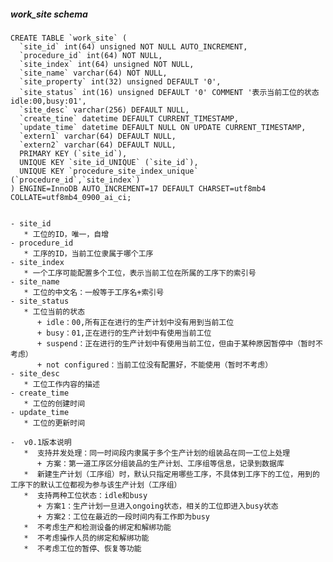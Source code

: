 

##### work_site schema

    CREATE TABLE `work_site` (
      `site_id` int(64) unsigned NOT NULL AUTO_INCREMENT,
      `procedure_id` int(64) NOT NULL,
      `site_index` int(64) unsigned NOT NULL,
      `site_name` varchar(64) NOT NULL,
      `site_property` int(32) unsigned DEFAULT '0',
      `site_status` int(16) unsigned DEFAULT '0' COMMENT '表示当前工位的状态    idle:00,busy:01',
      `site_desc` varchar(256) DEFAULT NULL,
      `create_tine` datetime DEFAULT CURRENT_TIMESTAMP,
      `update_time` datetime DEFAULT NULL ON UPDATE CURRENT_TIMESTAMP,
      `extern1` varchar(64) DEFAULT NULL,
      `extern2` varchar(64) DEFAULT NULL,
      PRIMARY KEY (`site_id`),
      UNIQUE KEY `site_id_UNIQUE` (`site_id`),
      UNIQUE KEY `procedure_site_index_unique` (`procedure_id`,`site_index`)
    ) ENGINE=InnoDB AUTO_INCREMENT=17 DEFAULT CHARSET=utf8mb4 COLLATE=utf8mb4_0900_ai_ci;


    - site_id
       * 工位的ID，唯一，自增
    - procedure_id
       * 工序的ID，当前工位隶属于哪个工序
    - site_index
       * 一个工序可能配置多个工位，表示当前工位在所属的工序下的索引号
    - site_name
       * 工位的中文名：一般等于工序名+索引号
    - site_status
       * 工位当前的状态
          + idle：00,所有正在进行的生产计划中没有用到当前工位
          + busy：01,正在进行的生产计划中有使用当前工位
          + suspend：正在进行的生产计划中有使用当前工位，但由于某种原因暂停中（暂时不考虑）
          + not configured：当前工位没有配置好，不能使用（暂时不考虑）
    - site_desc
       * 工位工作内容的描述
    - create_time
       * 工位的创建时间          
    - update_time
       * 工位的更新时间
    
    -  v0.1版本说明
       *  支持并发处理：同一时间段内隶属于多个生产计划的组装品在同一工位上处理
          + 方案：第一道工序区分组装品的生产计划、工序组等信息，记录到数据库
       *  新建生产计划（工序组）时，默认只指定用哪些工序，不具体到工序下的工位，用到的工序下的默认工位都视为参与该生产计划（工序组）
       *  支持两种工位状态：idle和busy
          + 方案1：生产计划一旦进入ongoing状态，相关的工位即进入busy状态
          + 方案2：工位在最近的一段时间内有工作即为busy
       *  不考虑生产和检测设备的绑定和解绑功能
       *  不考虑操作人员的绑定和解绑功能
       *  不考虑工位的暂停、恢复等功能
   
   
   
   
   
